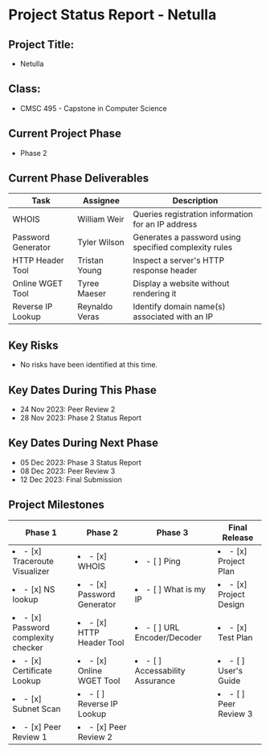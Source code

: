# Project Status Report - Netulla 

## Project Title: 
 - Netulla
## Class: 
 - CMSC 495 - Capstone in Computer Science
## Current Project Phase
 - Phase 2
## Current Phase Deliverables
| Task               | Assignee       | Description                                           |
| ------------------ | -------------- | ----------------------------------------------------- |
| WHOIS              | William Weir   | Queries registration information for an IP address    |
| Password Generator | Tyler Wilson   | Generates a password using specified complexity rules |
| HTTP Header Tool   | Tristan Young  | Inspect a server's HTTP response header               |
| Online WGET Tool   | Tyree Maeser   | Display a website without rendering it                |
| Reverse IP Lookup  | Reynaldo Veras | Identify domain name(s) associated with an IP         |
## Key Risks
 - No risks have been identified at this time.
## Key Dates During This Phase
 - 24 Nov 2023: Peer Review 2
 - 28 Nov 2023: Phase 2 Status Report
## Key Dates During Next Phase
 - 05 Dec 2023: Phase 3 Status Report
 - 08 Dec 2023: Peer Review 3
 - 12 Dec 2023: Final Submission
## Project Milestones
| Phase 1                                    | Phase 2                                  | Phase 3                                | Final Release                 |
| -------------------------------------------|------------------------------------------|----------------------------------------|-------------------------------|
| <li>- [x] Traceroute Visualizer</li>       | <li>- [x] WHOIS</li>                     | <li>- [ ] Ping</li>                    | <li>- [x] Project Plan</li>   |
| <li>- [x] NS lookup</li>                   | <li>- [x] Password Generator</li>        | <li>- [ ] What is my IP</li>           | <li>- [x] Project Design</li> |
| <li>- [x] Password complexity checker</li> | <li>- [x] HTTP Header Tool</li>          | <li>- [ ] URL Encoder/Decoder</li>     | <li>- [x] Test Plan </li>     |
| <li>- [x] Certificate Lookup</li>          | <li>- [x] Online WGET Tool</li>          | <li>- [ ] Accessability Assurance</li> | <li>- [ ] User's Guide</li>   |
| <li>- [x] Subnet Scan</li>                 | <li>- [ ] Reverse IP Lookup</li>         |                                        | <li>- [ ] Peer Review 3</li>  |
| <li>- [x] Peer Review 1</li>               | <li>- [x] Peer Review 2</li>             |                                        |                               |
